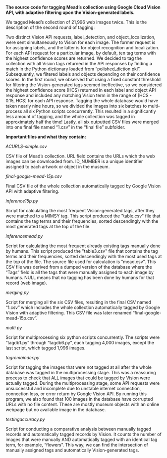 **The source code for tagging Mead’s collection using Google Cloud Vision API, with adaptive filtering upon the Vision-generated labels.**

We tagged Mead’s collection of 21,996 web images twice. This is the description of the second round of tagging:

Two distinct Vision API requests, label_detection, and object_localization, were sent simultaneously to Vision for each image. The former request is for assigning labels, and the latter is for object recognition and localization. For each API request for a particular image, by default, ten tag terms with the highest confidence scores are returned. We decided to tag the collection with all Vision tags returned in the API responses by finding a match in the Python dictionary loaded from “polished_diction.pkl”. Subsequently, we filtered labels and objects depending on their confidence scores. In the first round, we observed that using a fixed constant threshold for filtering the Vision-generated tags seemed ineffective, so we considered the highest confidence score (HCS) returned in each label and object API response and included any matching Vision term in the range of [HCS - 0.15, HCS] for each API response. Tagging the whole database would have taken nearly nine hours, so we divided the images into six batches to multi-process all six Python scripts concurrently. This resulted in a significantly less amount of tagging, and the whole collection was tagged in approximately half the time! Lastly, all six outputted CSV files were merged into one final file named “1.csv” in the “final file” subfolder.

**Important files and what they contain:**

*ACURLS-simple.csv*

CSV file of Mead’s collection. URL field contains the URLs which the web images can be downloaded from. ID_NUMBER is a unique identifier assigned to each artwork or object in the museum. 

*final-google-mead-15p.csv*

Final CSV file of the whole collection automatically tagged by Google Vision API with adaptive filtering. 

*inference15p.py*

Script for calculating the most frequent Vision-generated tags, after they were matched to a MIMSY tag. This script produced the "table.csv" file that contains the tag terms and their frequencies, sorted descendingly with the most generated tags at the top of the file. 

*inferencemead.py*

Script for calculating the most frequent already existing tags manually done by humans. This script produced the "table3.csv" file that contains the tag terms and their frequencies, sorted descendingly with the most used tags at the top of the file. The source file used for calculation is "mead.csv". This CSV file was derived from a dumped version of the database where the “Tags” field is all the tags that were manually assigned to each image by humans. NULL means that no tagging has been done by humans for that record (web image). 

*merging.py*

Script for merging all the six CSV files, resulting in the final CSV named “1.csv” which includes the whole collection automatically tagged by Google Vision with adaptive filtering. This CSV file was later renamed “final-google-mead-15p.csv”. 

*multi.py*

Script for multiprocessing six python scripts concurrently. The scripts were “tagdb1.py” through “tagdb6.py”, each tagging 4,000 images, except the last script, which tagged 1,996 images.

*tagremainder.py*

Script for tagging the images that were not tagged at all after the whole database was tagged in the multiprocessing stage. This was a reassuring process to check that ALL images that could be tagged by Vision were actually tagged. During the multiprocessing stage, some API requests were unsuccessful and incomplete due to unstable internet connection, connection loss, or error return by Google Vision API. By running this program, we also found that 100 images in the database have corrupted URLs with no file content. These are mostly museum objects with an online webpage but no available image in the database. 

*testingaccuracy.py*

Script for conducting a comparative analysis between manually tagged records and automatically tagged records by Vision. It counts the number of images that were manually AND automatically tagged with an identical tag term, for example, “flowers”. This way, we can find the intersection of manually assigned tags and automatically Vision-generated tags. 


